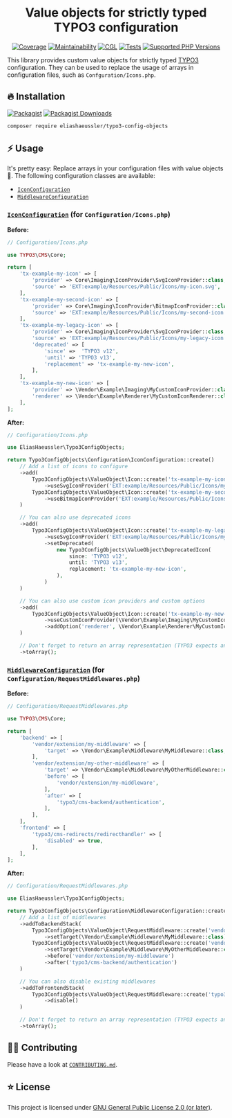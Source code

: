 <div align="center">

# Value objects for strictly typed TYPO3 configuration

[![Coverage](https://img.shields.io/coverallsCoverage/github/eliashaeussler/typo3-config-objects?logo=coveralls)](https://coveralls.io/github/eliashaeussler/typo3-config-objects)
[![Maintainability](https://qlty.sh/badges/b05b3b7b-85ef-44da-8b4e-89072b5e1564/maintainability.svg)](https://qlty.sh/gh/eliashaeussler/projects/typo3-config-objects)
[![CGL](https://img.shields.io/github/actions/workflow/status/eliashaeussler/typo3-config-objects/cgl.yaml?label=cgl&logo=github)](https://github.com/eliashaeussler/typo3-config-objects/actions/workflows/cgl.yaml)
[![Tests](https://img.shields.io/github/actions/workflow/status/eliashaeussler/typo3-config-objects/tests.yaml?label=tests&logo=github)](https://github.com/eliashaeussler/typo3-config-objects/actions/workflows/tests.yaml)
[![Supported PHP Versions](https://img.shields.io/packagist/dependency-v/eliashaeussler/typo3-config-objects/php?logo=php)](https://packagist.org/packages/eliashaeussler/typo3-config-objects)

</div>

This library provides custom value objects for strictly typed [TYPO3](https://typo3.org/) configuration.
They can be used to replace the usage of arrays in configuration files, such as `Confguration/Icons.php`.

## 🔥 Installation

[![Packagist](https://img.shields.io/packagist/v/eliashaeussler/typo3-config-objects?label=version&logo=packagist)](https://packagist.org/packages/eliashaeussler/typo3-config-objects)
[![Packagist Downloads](https://img.shields.io/packagist/dt/eliashaeussler/typo3-config-objects?color=brightgreen)](https://packagist.org/packages/eliashaeussler/typo3-config-objects)

```bash
composer require eliashaeussler/typo3-config-objects
```

## ⚡ Usage

It's pretty easy: Replace arrays in your configuration files with value objects 💅.
The following configuration classes are available:

* [`IconConfiguration`](#iconconfiguration-for-configurationiconsphp)
* [`MiddlewareConfiguration`](#middlewareconfiguration-for-configurationrequestmiddlewaresphp)

### [`IconConfiguration`](src/Configuration/IconConfiguration.php) (for `Configuration/Icons.php`)

**Before:**

```php
// Configuration/Icons.php

use TYPO3\CMS\Core;

return [
    'tx-example-my-icon' => [
        'provider' => Core\Imaging\IconProvider\SvgIconProvider::class,
        'source' => 'EXT:example/Resources/Public/Icons/my-icon.svg',
    ],
    'tx-example-my-second-icon' => [
        'provider' => Core\Imaging\IconProvider\BitmapIconProvider::class,
        'source' => 'EXT:example/Resources/Public/Icons/my-second-icon.jpg',
    ],
    'tx-example-my-legacy-icon' => [
        'provider' => Core\Imaging\IconProvider\SvgIconProvider::class,
        'source' => 'EXT:example/Resources/Public/Icons/my-legacy-icon.svg',
        'deprecated' => [
            'since' =>  'TYPO3 v12',
            'until' => 'TYPO3 v13',
            'replacement' => 'tx-example-my-new-icon',
        ],
    ],
    'tx-example-my-new-icon' => [
        'provider' => \Vendor\Example\Imaging\MyCustomIconProvider::class,
        'renderer' => \Vendor\Example\Renderer\MyCustomIconRenderer::class,
    ],
];
```

**After:**

```php
// Configuration/Icons.php

use EliasHaeussler\Typo3ConfigObjects;

return Typo3ConfigObjects\Configuration\IconConfiguration::create()
    // Add a list of icons to configure
    ->add(
        Typo3ConfigObjects\ValueObject\Icon::create('tx-example-my-icon')
            ->useSvgIconProvider('EXT:example/Resources/Public/Icons/my-icon.svg'),
        Typo3ConfigObjects\ValueObject\Icon::create('tx-example-my-second-icon')
            ->useBitmapIconProvider('EXT:example/Resources/Public/Icons/my-second-icon.jpg')
    )

    // You can also use deprecated icons
    ->add(
        Typo3ConfigObjects\ValueObject\Icon::create('tx-example-my-legacy-icon')
            ->useSvgIconProvider('EXT:example/Resources/Public/Icons/my-legacy-icon.svg')
            ->setDeprecated(
                new Typo3ConfigObjects\ValueObject\DeprecatedIcon(
                    since: 'TYPO3 v12',
                    until: 'TYPO3 v13',
                    replacement: 'tx-example-my-new-icon',
                ),
            )
    )

    // You can also use custom icon providers and custom options
    ->add(
        Typo3ConfigObjects\ValueObject\Icon::create('tx-example-my-new-icon')
            ->useCustomIconProvider(\Vendor\Example\Imaging\MyCustomIconProvider::class)
            ->addOption('renderer', \Vendor\Example\Renderer\MyCustomIconRenderer::class)
    )

    // Don't forget to return an array representation (TYPO3 expects an array to be returned)
    ->toArray();
```

### [`MiddlewareConfiguration`](src/Configuration/MiddlewareConfiguration.php) (for `Configuration/RequestMiddlewares.php`)

**Before:**

```php
// Configuration/RequestMiddlewares.php

use TYPO3\CMS\Core;

return [
    'backend' => [
        'vendor/extension/my-middleware' => [
            'target' => \Vendor\Example\Middleware\MyMiddleware::class,
        ],
        'vendor/extension/my-other-middleware' => [
            'target' => \Vendor\Example\Middleware\MyOtherMiddleware::class,
            'before' => [
                'vendor/extension/my-middleware',
            ],
            'after' => [
                'typo3/cms-backend/authentication',
            ],
        ],
    ],
    'frontend' => [
        'typo3/cms-redirects/redirecthandler' => [
            'disabled' => true,
        ],
    ],
];
```

**After:**

```php
// Configuration/RequestMiddlewares.php

use EliasHaeussler\Typo3ConfigObjects;

return Typo3ConfigObjects\Configuration\MiddlewareConfiguration::create()
    // Add a list of middlewares
    ->addToBackendStack(
        Typo3ConfigObjects\ValueObject\RequestMiddleware::create('vendor/extension/my-middleware')
            ->setTarget(\Vendor\Example\Middleware\MyMiddleware::class),
        Typo3ConfigObjects\ValueObject\RequestMiddleware::create('vendor/extension/my-other-middleware')
            ->setTarget(\Vendor\Example\Middleware\MyOtherMiddleware::class)
            ->before('vendor/extension/my-middleware')
            ->after('typo3/cms-backend/authentication')
    )

    // You can also disable existing middlewares
    ->addToFrontendStack(
        Typo3ConfigObjects\ValueObject\RequestMiddleware::create('typo3/cms-redirects/redirecthandler')
            ->disable()
    )

    // Don't forget to return an array representation (TYPO3 expects an array to be returned)
    ->toArray();
```

## 🧑‍💻 Contributing

Please have a look at [`CONTRIBUTING.md`](CONTRIBUTING.md).

## ⭐ License

This project is licensed under [GNU General Public License 2.0 (or later)](LICENSE).

